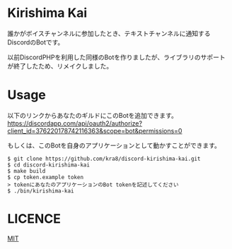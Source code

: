 # Kirishima Kai

誰かがボイスチャンネルに参加したとき、テキストチャンネルに通知するDiscordのBotです。 

以前DiscordPHPを利用した同様のBotを作りましたが、ライブラリのサポートが終了したため、リメイクしました。  

# Usage
以下のリンクからあなたのギルドにこのBotを追加できます。  
https://discordapp.com/api/oauth2/authorize?client_id=376220178742116363&scope=bot&permissions=0

もしくは、このBotを自身のアプリケーションとして動かすことができます。
```
$ git clone https://github.com/kra8/discord-kirishima-kai.git
$ cd discord-kirishima-kai
$ make build
$ cp token.example token
> tokenにあなたのアプリケーションのBot tokenを記述してください
$ ./bin/kirishima-kai
```

# LICENCE
[MIT](https://github.com/kra8/discord-kirishima-kai/blob/master/LICENCE)
